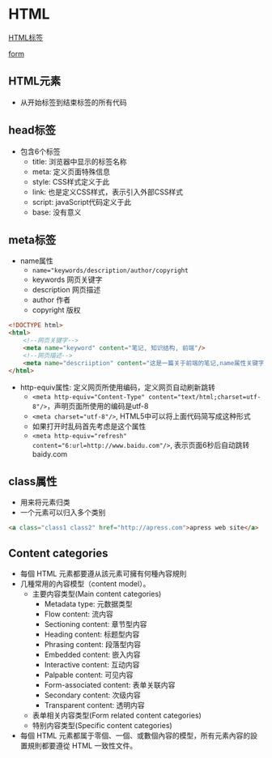 # HTML

[HTML标签](HTML_Tag.md)

[form](HTML_Element_Form.md)

## HTML元素

- 从开始标签到结束标签的所有代码

## head标签

- 包含6个标签
  - title: 浏览器中显示的标签名称
  - meta: 定义页面特殊信息
  - style: CSS样式定义于此
  - link: 也是定义CSS样式，表示引入外部CSS样式
  - script: javaScript代码定义于此
  - base: 没有意义

## meta标签

- name属性
  - `name="keywords/description/author/copyright`
  - keywords 网页关键字
  - description 网页描述
  - author 作者
  - copyright 版权

```html
<!DOCTYPE html>
<html>
    <!--网页关键字-->
    <meta name="keyword" content="笔记, 知识结构, 前端"/>
    <!--网页描述-->
    <meta name="descriiption" content="这是一篇关于前端的笔记,name属性关键字description是用来做网页的描述"/>
</html>
```

- http-equiv属性: 定义网页所使用编码，定义网页自动刷新跳转
  - ```<meta http-equiv="Content-Type" content="text/html;charset=utf-8"/>```，声明页面所使用的编码是utf-8
  - ```<meta charset="utf-8"/>```, HTML5中可以将上面代码简写成这种形式
  - 如果打开时乱码首先考虑是这个属性
  - ```<meta http-equiv="refresh" content="6:url=http://www.baidu.com"/>```, 表示页面6秒后自动跳转baidy.com

## class属性

- 用来将元素归类
- 一个元素可以归入多个类别

```html
<a class="class1 class2" href="http://apress.com">apress web site</a>
```

## Content categories

- 每個 HTML 元素都要遵从該元素可擁有何種內容規則
- 几種常用的內容模型（content model）。
  - 主要内容类型(Main content categories)
    - Metadata type: 元数据类型
    - Flow content: 流内容
    - Sectioning content: 章节型内容
    - Heading content: 标题型内容
    - Phrasing content: 段落型内容
    - Embedded content: 嵌入内容
    - Interactive content: 互动内容
    - Palpable content: 可见内容
    - Form-associated content: 表单关联内容
    - Secondary content: 次级内容
    - Transparent content: 透明内容
  - 表单相关内容类型(Form related content categories)
  - 特别内容类型(Specific content categories)
- 每個 HTML 元素都属于零個、一個、或數個內容的模型，所有元素內容的設置規則都要遵從 HTML 一致性文件。


